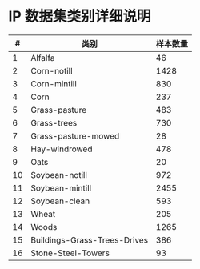 # IP 数据集类别详细说明

| #   | 类别                           | 样本数量 |
|-----|-------------------------------|----------|
| 1   | Alfalfa                       | 46       |
| 2   | Corn-notill                   | 1428     |
| 3   | Corn-mintill                  | 830      |
| 4   | Corn                          | 237      |
| 5   | Grass-pasture                 | 483      |
| 6   | Grass-trees                   | 730      |
| 7   | Grass-pasture-mowed           | 28       |
| 8   | Hay-windrowed                 | 478      |
| 9   | Oats                          | 20       |
| 10  | Soybean-notill                | 972      |
| 11  | Soybean-mintill               | 2455     |
| 12  | Soybean-clean                 | 593      |
| 13  | Wheat                         | 205      |
| 14  | Woods                         | 1265     |
| 15  | Buildings-Grass-Trees-Drives  | 386      |
| 16  | Stone-Steel-Towers            | 93       |
